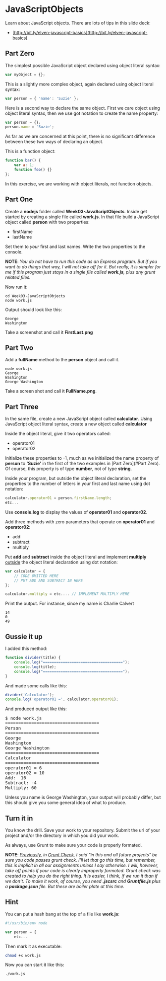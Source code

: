 # JavaScriptObjects

Learn about JavaScript objects. There are lots of tips in this slide deck:

* [http://bit.ly/elven-javascript-basics](http://bit.ly/elven-javascript-basics)

## Part Zero

The simplest possible JavaScript object declared using object literal syntax:

```javascript
var myObject = {};
```

This is a slightly more complex object, again declared using object literal syntax:

```javascript
var person = { 'name': 'Suzie' };
```

Here is a second way to declare the same object. First we care object using object literal syntax, then we use got notation to create the name property:

```javascript
var person = {};
person.name = 'Suzie';
```

As far as we are concerned at this point, there is no significant difference between these two ways of declaring an object.

This is a function object:

```javascript
function bar() {
	var a: 1;
	function foo() {}
};
```

In this exercise, we are working with object literals, not function objects.

## Part One

Create a **nodejs** folder called **Week03-JavaScriptObjects**. Inside get started by creating a single file called **work.js**. In that file build a JavaScript object called **person** with two properties:

* firstName
* lastName

Set them to _your_ first and last names. Write the two properties to the console.

**NOTE**: _You do not have to run this code as an Express program. But if you want to do things that way, I will not take off for it. But really, it is simpler for me if this program just stays in a single file called **work.js**, plus any grunt related files._

Now run it:

```
cd Week03-JavaScriptObjects
node work.js
```

Output should look like this:

```
George
Washington
```

Take a screenshot and call it **FirstLast.png**

## Part Two

Add a **fullName** method to the **person** object and call it.

```
node work.js
George
Washington
George Washington
```

Take a screen shot and call it **FullName.png**.

## Part Three

In the same file, create a new JavaScript object called **calculator**. Using JavaScript object literal syntax, create a new object called **calculator**

Inside the object literal, give it two operators called:

* operator01
* operator02

Initialize these properties to -1, much as we initialized the name property of **person** to **'Suzie'** in the first of the two examples in [Part Zero](#Part Zero). Of course, this property is of type **number**, not of type **string**.  

Inside your program, but outside the object literal declaration, set the properties to the number of letters in your first and last name using dot notation:

```javascript
calculator.operator01 = person.firstName.length;
etc...
```

Use **console.log** to display the values of **operator01** and **operator02**.

Add three methods with zero parameters that operate on **operator01** and **operator02**:

* add
* subtract
* multiply

Put **add** and **subtract** inside the object literal and implement **multiply** [outside][obj-outside] the object literal declaration using dot notation:

```javascript
var calculator = {
	// CODE OMITTED HERE
	// PUT ADD AND SUBTRACT IN HERE
};

calculator.multiply = etc.... // IMPLEMENT MULTIPLY HERE
```

Print the output. For instance, since my name is Charlie Calvert

```
14
0
49
```

[obj-outside]: http://www.elvenware.com/charlie/development/web/JavaScript/JavaScriptObjects.html#outside

## Gussie it up

I added this method:

```javascript
function divider(title) {
	console.log("====================================");
	console.log(title);
	console.log("====================================");
}
```

And made some calls like this:

```javascript
divider('Calculator');
console.log('operator01 =', calculator.operator01);
```

And produced output like this:

<pre>
$ node work.js
====================================
Person
====================================
George
Washington
George Washington
====================================
Calculator
====================================
operator01 = 6
operator02 = 10
Add:  16
Subtract: -4
Multiply: 60
</pre>

Unless you name is George Washington, your output will probably differ, but this should give you some general idea of what to produce.

## Turn it in

You know the drill. Save your work to your repository. Submit the url of your project and/or the directory in which you did your work.

As always, use Grunt to make sure your code is properly formated.

**NOTE**: _[Previously][gc-proj], in [Grunt Check][gc-proj], I said "in this and all future projects" be sure you code passes grunt check. I'll let that go this time, but remember, this is implicit in all our assignments unless I say otherwise. I will, however, take off points if your code is clearly improperly formated. Grunt check was created to help you do the right thing. It is easier, I think, if we run it than if we don't. To make it work, of course, you need **.jscsrc** and **Gruntfile.js** plus a **package.json** file. But these are boiler plate at this time._

[gc-proj]: http://www.ccalvert.net/books/CloudNotes/Assignments/GruntCheck.html#clean-code

## Hint

You can put a hash bang at the top of a file like **work.js**:

```javascript
#!/usr/bin/env node

var person = {
	etc...
```

Then mark it as executable:

```bash
chmod +x work.js
```

Now you can start it like this:

```bash
./work.js
```
